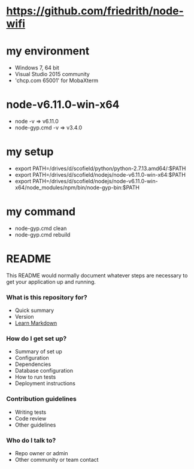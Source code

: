 # https://github.com/friedrith/node-wifi 

# my environment 
* Windows 7, 64 bit 
* Visual Studio 2015 community
* 'chcp.com 65001' for MobaXterm 

# node-v6.11.0-win-x64 
* node -v => v6.11.0 
* node-gyp.cmd -v => v3.4.0 

# my setup
* export PATH=/drives/d/scofield/python/python-2.7.13.amd64/:$PATH
* export PATH=/drives/d/scofield/nodejs/node-v6.11.0-win-x64:$PATH
* export PATH=/drives/d/scofield/nodejs/node-v6.11.0-win-x64/node_modules/npm/bin/node-gyp-bin:$PATH

# my command
* node-gyp.cmd clean 
* node-gyp.cmd rebuild

# README #

This README would normally document whatever steps are necessary to get your application up and running.

### What is this repository for? ###

* Quick summary
* Version
* [Learn Markdown](https://bitbucket.org/tutorials/markdowndemo)

### How do I get set up? ###

* Summary of set up
* Configuration
* Dependencies
* Database configuration
* How to run tests
* Deployment instructions

### Contribution guidelines ###

* Writing tests
* Code review
* Other guidelines

### Who do I talk to? ###

* Repo owner or admin
* Other community or team contact